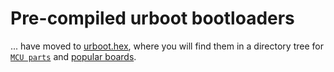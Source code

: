 # Pre-compiled urboot bootloaders

... have moved to [urboot.hex](https://github.com/stefanrueger/urboot.hex), where you will find
them in a directory tree for
[`MCU parts`](https://github.com/stefanrueger/urboot.hex/tree/main/mcus/) and 
[popular boards](https://github.com/stefanrueger/urboot.hex/tree/main/boards/).

